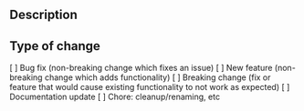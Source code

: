 ## Description
<!-- Please include a summary of the change and which issue is fixed. Please also include relevant motivation and context. List any dependencies that are required for this change. -->
## Type of change
<!--  Please delete options that are not relevant or write your own. -->
[ ] Bug fix (non-breaking change which fixes an issue)
[ ] New feature (non-breaking change which adds functionality)
[ ] Breaking change (fix or feature that would cause existing functionality to not work as expected)
[ ] Documentation update
[ ] Chore: cleanup/renaming, etc
